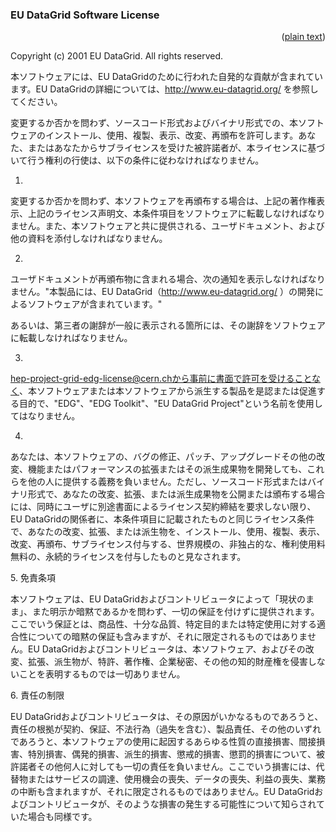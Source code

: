 ### EU DataGrid Software License

<div align="right">

([plain text](eudatagrid.txt))

</div>

Copyright (c) 2001 EU DataGrid. All rights reserved.

本ソフトウェアには、EU
DataGridのために行われた自発的な貢献が含まれています。EU
DataGridの詳細については、http://www.eu-datagrid.org/ を参照してください。

変更するか否かを問わず、ソースコード形式およびバイナリ形式での、本ソフトウェアのインストール、使用、複製、表示、改変、再頒布を許可します。あなた、またはあなたからサブライセンスを受けた被許諾者が、本ライセンスに基づいて行う権利の行使は、以下の条件に従わなければなりません。

1.
変更するか否かを問わず、本ソフトウェアを再頒布する場合は、上記の著作権表示、上記のライセンス声明文、本条件項目をソフトウェアに転載しなければなりません。また、本ソフトウェアと共に提供される、ユーザドキュメント、および他の資料を添付しなければなりません。

2.
ユーザドキュメントが再頒布物に含まれる場合、次の通知を表示しなければなりません。"本製品には、EU
DataGrid（http://www.eu-datagrid.org/ ）の開発によるソフトウェアが含まれています。"

あるいは、第三者の謝辞が一般に表示される箇所には、その謝辞をソフトウェアに転載しなければなりません。

3.
hep-project-grid-edg-license@cern.chから事前に書面で許可を受けることなく、本ソフトウェアまたは本ソフトウェアから派生する製品を是認または促進する目的で、"EDG"、"EDG
Toolkit"、"EU DataGrid Project"という名前を使用してはなりません。

4.
あなたは、本ソフトウェアの、バグの修正、パッチ、アップグレードその他の改変、機能またはパフォーマンスの拡張またはその派生成果物を開発しても、これらを他の人に提供する義務を負いません。ただし、ソースコード形式またはバイナリ形式で、あなたの改変、拡張、または派生成果物を公開または頒布する場合には、同時にユーザに別途書面によるライセンス契約締結を要求しない限り、EU
DataGridの関係者に、本条件項目に記載されたものと同じライセンス条件で、あなたの改変、拡張、または派生物を、インストール、使用、複製、表示、改変、再頒布、サブライセンス付与する、世界規模の、非独占的な、権利使用料無料の、永続的ライセンスを付与したものと見なされます。

5\. 免責条項

本ソフトウェアは、EU
DataGridおよびコントリビュータによって「現状のまま」、また明示か暗黙であるかを問わず、一切の保証を付けずに提供されます。ここでいう保証とは、商品性、十分な品質、特定目的または特定使用に対する適合性についての暗黙の保証も含みますが、それに限定されるものではありません。EU
DataGridおよびコントリビュータは、本ソフトウェア、およびその改変、拡張、派生物が、特許、著作権、企業秘密、その他の知的財産権を侵害しないことを表明するものでは一切ありません。

6\. 責任の制限

EU
DataGridおよびコントリビュータは、その原因がいかなるものであろうと、責任の根拠が契約、保証、不法行為（過失を含む）、製品責任、その他のいずれであろうと、本ソフトウェアの使用に起因するあらゆる性質の直接損害、間接損害、特別損害、偶発的損害、派生的損害、懲戒的損害、懲罰的損害について、被許諾者その他何人に対しても一切の責任を負いません。ここでいう損害には、代替物またはサービスの調達、使用機会の喪失、データの喪失、利益の喪失、業務の中断も含まれますが、それに限定されるものではありません。EU
DataGridおよびコントリビュータが、そのような損害の発生する可能性について知らされていた場合も同様です。
